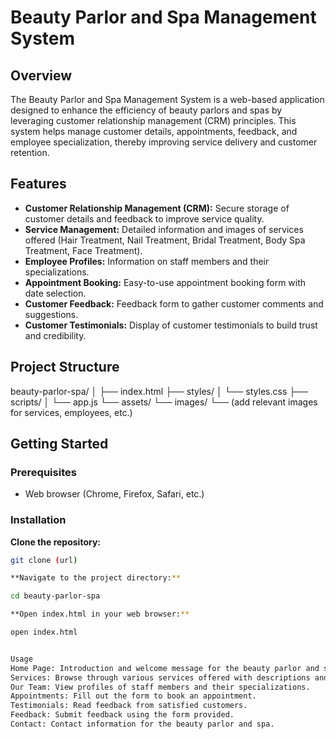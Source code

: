 # Beauty Parlor and Spa Management System

## Overview

The Beauty Parlor and Spa Management System is a web-based application designed to enhance the efficiency of beauty parlors and spas by leveraging customer relationship management (CRM) principles. This system helps manage customer details, appointments, feedback, and employee specialization, thereby improving service delivery and customer retention.

## Features

- **Customer Relationship Management (CRM):** Secure storage of customer details and feedback to improve service quality.
- **Service Management:** Detailed information and images of services offered (Hair Treatment, Nail Treatment, Bridal Treatment, Body Spa Treatment, Face Treatment).
- **Employee Profiles:** Information on staff members and their specializations.
- **Appointment Booking:** Easy-to-use appointment booking form with date selection.
- **Customer Feedback:** Feedback form to gather customer comments and suggestions.
- **Customer Testimonials:** Display of customer testimonials to build trust and credibility.

## Project Structure

beauty-parlor-spa/
│
├── index.html
├── styles/
│ └── styles.css
├── scripts/
│ └── app.js
└── assets/
└── images/
└── (add relevant images for services, employees, etc.)


## Getting Started

### Prerequisites

- Web browser (Chrome, Firefox, Safari, etc.)

### Installation

 **Clone the repository:**
   ```bash
   git clone (url)

**Navigate to the project directory:**

cd beauty-parlor-spa

**Open index.html in your web browser:**

open index.html


Usage
Home Page: Introduction and welcome message for the beauty parlor and spa.
Services: Browse through various services offered with descriptions and images.
Our Team: View profiles of staff members and their specializations.
Appointments: Fill out the form to book an appointment.
Testimonials: Read feedback from satisfied customers.
Feedback: Submit feedback using the form provided.
Contact: Contact information for the beauty parlor and spa.

